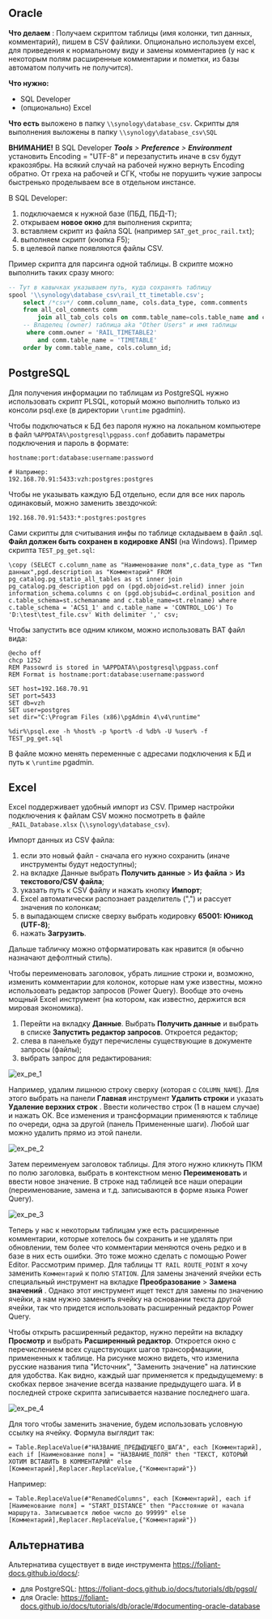 ## Oracle

**Что делаем** : Получаем скриптом таблицы (имя колонки, тип данных, комментарий), пишем в CSV файлики. Опционально используем excel, для приведения к нормальному виду и замены комментариев (у нас к некоторым полям расширенные комментарии и пометки, из базы автоматом получить не получится).

**Что нужно:**

- SQL Developer
- (опционально) Excel

**Что есть** выложено в папку `\\synology\database_csv`. Скрипты для выполнения выложены в папку `\\synology\database_csv\SQL`

**ВНИМАНИЕ!** В SQL Developer ***Tools** > **Preference** > **Environment*** установить Encoding = "UTF-8" и перезапустить
иначе в csv будут кракозябры. На всякий случай на рабочей нужно вернуть Encoding обратно. От греха на рабочей и СГК, чтобы не порушить чужие запросы быстренько проделываем все в отдельном инстансе.

В SQL Developer:

1. подключаемся к нужной базе (ПБД, ПБД-Т);
2. открываем **новое окно** для выполнения скрипта;
3. вставляем скрипт из файла SQL (например `SAT_get_proc_rail.txt`);
4. выполняем скрипт (кнопка F5);
5. в целевой папке появляются файлы CSV.

Пример скрипта для парсинга одной таблицы. В скрипте можно выполнить таких сразу много:

```sql
-- Тут в кавычках указываем путь, куда сохранять таблицу
spool '\\synology\database_csv\rail_tt_timetable.csv';
    select /*csv*/ comm.column_name, cols.data_type, comm.comments  
    from all_col_comments comm
        join all_tab_cols cols on comm.table_name=cols.table_name and comm.owner=cols.owner and comm.column_name=cols.column_name
    -- Владелец (owner) таблица aka "Other Users" и имя таблицы
     where comm.owner = 'RAIL_TIMETABLE2'
        and comm.table_name = 'TIMETABLE'
    order by comm.table_name, cols.column_id;
```

## PostgreSQL

Для получения информации по таблицам из PostgreSQL нужно использовать скрипт PLSQL, который можно выполнить только из консоли psql.exe (в директории `\runtime` pgadmin).

Чтобы подключаться к БД без пароля нужно на локальном компьютере в файл `%APPDATA%\postgresql\pgpass.conf` добавить параметры подключения и пароль в формате:

```
hostname:port:database:username:password

# Например:
192.168.70.91:5433:vzh:postgres:postgres
```

Чтобы не указывать каждую БД отдельно, если для все них пароль одинаковый, можно заменить звездочкой:

```
192.168.70.91:5433:*:postgres:postgres
```

Сами скрипты для считывания инфы по таблице складываем в файл .sql. **Файл должен быть сохранен в кодировке ANSI** (на Windows). Пример скрипта `TEST_pg_get.sql`:

```
\copy (SELECT c.column_name as "Наименование поля",c.data_type as "Тип данных",pgd.description as "Комментарий" FROM pg_catalog.pg_statio_all_tables as st inner join pg_catalog.pg_description pgd on (pgd.objoid=st.relid) inner join information_schema.columns c on (pgd.objsubid=c.ordinal_position and  c.table_schema=st.schemaname and c.table_name=st.relname) where c.table_schema = 'ACS1_1' and c.table_name = 'CONTROL_LOG') To 'D:\test\test_file.csv' With delimiter ',' csv;
```

Чтобы запустить все одним кликом, можно использовать BAT файл вида:

```
@echo off
chcp 1252
REM Passowrd is stored in %APPDATA%\postgresql\pgpass.conf
REM Format is hostname:port:database:username:password

SET host=192.168.70.91
SET port=5433
SET db=vzh
SET user=postgres
set dir="C:\Program Files (x86)\pgAdmin 4\v4\runtime" 

%dir%\psql.exe -h %host% -p %port% -d %db% -U %user% -f TEST_pg_get.sql
```

В файле можно менять переменные с адресами подключения к БД и путь к `\runtime` pgadmin.

## Excel

Excel поддерживает удобный импорт из CSV. Пример настройки подключения к файлам CSV можно посмотреть в файле `_RAIL_Database.xlsx` (`\\synology\database_csv`).

Импорт данных из CSV файла:

1. если это новый файл - сначала его нужно сохранить (иначе инструменты будут недоступны);
2. на вкладке Данные выбрать **Получить данные** > **Из файла** > **Из текстового/CSV файла**;
3. указать путь к CSV файлу и нажать кнопку **Импорт**;
4. Excel автоматически распознает разделитель (",") и рассует значения по колонкам;
5. в выпадающем списке сверху выбрать кодировку **65001: Юникод (UTF-8)**;
6. нажать **Загрузить**.

Дальше табличку можно отформатировать как нравится (я обычно назначают дефолтный стиль).

Чтобы переименовать заголовок, убрать лишние строки и, возможно, изменить комментарии для колонок, которые нам уже известны, можно использовать редактор запросов (Power Query). Вообще это очень мощный Excel инструмент (на котором, как известно, держится вся мировая экономика).

1) Перейти на вкладку **Данные**. Выбрать **Получить данные** и выбрать в списке **Запустить редактор запросов**. Откроется редактор;
2) слева в панельке будут перечислены существующие в документе запросы (файлы);
3) выбрать запрос для редактирования:

![ex_pe_1](img/ex_pe_1.jpg)

Например, удалим лишнюю строку сверху (которая с `COLUMN_NAME`). Для этого выбрать на панели **Главная** инструмент **Удалить строки** и указать **Удаление верхних строк** . Ввести количество строк (1 в нашем случае) и нажать ОК. Все изменения и трансформации применяются к таблице по очереди, одна за другой (панель Примененные шаги). Любой шаг можно удалить прямо из этой панели.

![ex_pe_2](img/ex_pe_2.jpg)

Затем переименуем заголовок таблицы. Для этого нужно кликнуть ПКМ по полю заголовка, выбрать в контекстном меню **Переименовать** и ввести новое значение. В строке над таблицей все наши операции (переименование, замена и т.д. записываются в форме языка Power Query).

![ex_pe_3](img/ex_pe_3.jpg)

Теперь у нас к некоторым таблицам уже есть расширенные комментарии, которые хотелось бы сохранить и не удалять при обновлении, тем более что комментарии меняются очень редко и в базе в них есть ошибки. Это тоже можно сделать с помощью Power Editor. Рассмотрим пример. Для таблицы `TT RAIL ROUTE_POINT` я хочу заменить `Комментарий` к полю `STATION`.
Для замены значений ячейки есть специальный инструмент на вкладке **Преобразование** > **Замена значений** . Однако этот инструмент ищет текст для замены по значению ячейки, а нам нужно заменить ячейку на основании текста другой ячейки, так что придется использовать расширенный редактор Power Query.

Чтобы открыть расширенный редактор, нужно перейти на вкладку **Просмотр** и выбрать **Расширенный редактор**. Откроется окно с перечислением всех существующих шагов трансорфмациии, примененных к таблице. На рисунке можно видеть, что изменила русские названия типа "Источник", "Заменить значение" на латинские для удобства. Как видно, каждый шаг применяется к предыдущемему: в скобках первое значение всегда название предыдущего шага. И в последней строке скрипта записывается название последнего шага.

![ex_pe_4](img/ex_pe_4.jpg)

Для того чтобы заменить значение, будем использовать условную ссылку на ячейку. Формула выглядит так:

```
= Table.ReplaceValue(#"НАЗВАНИЕ_ПРЕДЫДУЩЕГО_ШАГА", each [Комментарий], each if [Наименование поля] = "НАЗВАНИЕ_ПОЛЯ" then "ТЕКСТ, КОТОРЫЙ ХОТИМ ВСТАВИТЬ В КОММЕНТАРИЙ" else [Комментарий],Replacer.ReplaceValue,{"Комментарий"})
```

Например:

```
= Table.ReplaceValue(#"RenamedColumns", each [Комментарий], each if [Наименование поля] = "START_DISTANCE" then "Расстояние от начала маршрута. Записывается любое число до 99999" else [Комментарий],Replacer.ReplaceValue,{"Комментарий"})
```

## Альтернатива

Альтернатива существует в виде инструмента https://foliant-docs.github.io/docs/:

- для PostgreSQL: https://foliant-docs.github.io/docs/tutorials/db/pgsql/
- для Oracle: https://foliant-docs.github.io/docs/tutorials/db/oracle/#documenting-oracle-database

